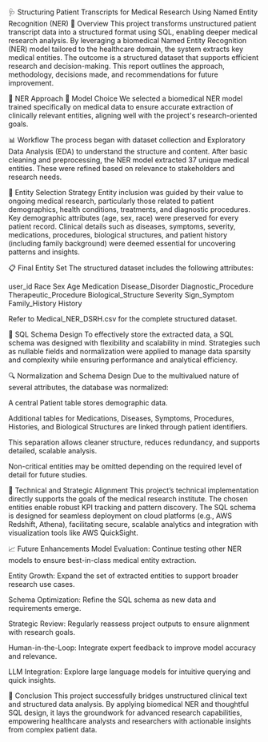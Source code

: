 🩺 Structuring Patient Transcripts for Medical Research Using Named Entity Recognition (NER)
🏥 Overview
This project transforms unstructured patient transcript data into a structured format using SQL, enabling deeper medical research analysis. By leveraging a biomedical Named Entity Recognition (NER) model tailored to the healthcare domain, the system extracts key medical entities. The outcome is a structured dataset that supports efficient research and decision-making. This report outlines the approach, methodology, decisions made, and recommendations for future improvement.

🔬 NER Approach
🧬 Model Choice
We selected a biomedical NER model trained specifically on medical data to ensure accurate extraction of clinically relevant entities, aligning well with the project's research-oriented goals.

📊 Workflow
The process began with dataset collection and Exploratory Data Analysis (EDA) to understand the structure and content. After basic cleaning and preprocessing, the NER model extracted 37 unique medical entities. These were refined based on relevance to stakeholders and research needs.

💉 Entity Selection Strategy
Entity inclusion was guided by their value to ongoing medical research, particularly those related to patient demographics, health conditions, treatments, and diagnostic procedures. Key demographic attributes (age, sex, race) were preserved for every patient record. Clinical details such as diseases, symptoms, severity, medications, procedures, biological structures, and patient history (including family background) were deemed essential for uncovering patterns and insights.

📋 Final Entity Set
The structured dataset includes the following attributes:

user_id	Race	Sex	Age	Medication	Disease_Disorder	Diagnostic_Procedure	Therapeutic_Procedure	Biological_Structure	Severity	Sign_Symptom	Family_History	History

Refer to Medical_NER_DSRH.csv for the complete structured dataset.

💊 SQL Schema Design
To effectively store the extracted data, a SQL schema was designed with flexibility and scalability in mind. Strategies such as nullable fields and normalization were applied to manage data sparsity and complexity while ensuring performance and analytical efficiency.

🔍 Normalization and Schema Design
Due to the multivalued nature of several attributes, the database was normalized:

A central Patient table stores demographic data.

Additional tables for Medications, Diseases, Symptoms, Procedures, Histories, and Biological Structures are linked through patient identifiers.

This separation allows cleaner structure, reduces redundancy, and supports detailed, scalable analysis.

Non-critical entities may be omitted depending on the required level of detail for future studies.

🧪 Technical and Strategic Alignment
This project’s technical implementation directly supports the goals of the medical research institute. The chosen entities enable robust KPI tracking and pattern discovery. The SQL schema is designed for seamless deployment on cloud platforms (e.g., AWS Redshift, Athena), facilitating secure, scalable analytics and integration with visualization tools like AWS QuickSight.

📈 Future Enhancements
Model Evaluation: Continue testing other NER models to ensure best-in-class medical entity extraction.

Entity Growth: Expand the set of extracted entities to support broader research use cases.

Schema Optimization: Refine the SQL schema as new data and requirements emerge.

Strategic Review: Regularly reassess project outputs to ensure alignment with research goals.

Human-in-the-Loop: Integrate expert feedback to improve model accuracy and relevance.

LLM Integration: Explore large language models for intuitive querying and quick insights.

🎯 Conclusion
This project successfully bridges unstructured clinical text and structured data analysis. By applying biomedical NER and thoughtful SQL design, it lays the groundwork for advanced research capabilities, empowering healthcare analysts and researchers with actionable insights from complex patient data.